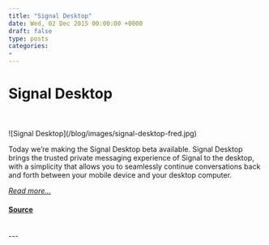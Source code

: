 ```yaml
---
title: "Signal Desktop"
date: Wed, 02 Dec 2015 00:00:00 +0000
draft: false
type: posts
categories: 
- 
---
```

# Signal Desktop

<br/>

<br/>
![Signal Desktop](/blog/images/signal-desktop-fred.jpg)

Today we’re making the Signal Desktop beta available. Signal Desktop brings the trusted private messaging experience of Signal to the desktop, with a simplicity that allows you to seamlessly continue conversations back and forth between your mobile device and your desktop computer.

[_Read more..._](https://signal.org/blog/signal-desktop/)

#### [Source](https://signal.org/blog/signal-desktop/)

<br/>
---
